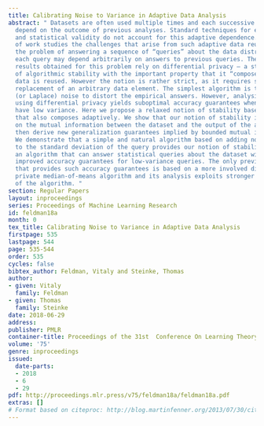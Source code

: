 ```yaml
---
title: Calibrating Noise to Variance in Adaptive Data Analysis
abstract: " Datasets are often used multiple times and each successive analysis may
  depend on the outcome of previous analyses. Standard techniques for ensuring generalization
  and statistical validity do not account for this adaptive dependence. A recent line
  of work studies the challenges that arise from such adaptive data reuse by considering
  the problem of answering a sequence of “queries” about the data distribution where
  each query may depend arbitrarily on answers to previous queries. The strongest
  results obtained for this problem rely on differential privacy – a strong notion
  of algorithmic stability with the important property that it “composes” well when
  data is reused. However the notion is rather strict, as it requires stability under
  replacement of an arbitrary data element. The simplest algorithm is to add Gaussian
  (or Laplace) noise to distort the empirical answers. However, analysing this technique
  using differential privacy yields suboptimal accuracy guarantees when the queries
  have low variance. Here we propose a relaxed notion of stability based on KL divergence
  that also composes adaptively. We show that our notion of stability implies a bound
  on the mutual information between the dataset and the output of the algorithm and
  then derive new generalization guarantees implied by bounded mutual information.
  We demonstrate that a simple and natural algorithm based on adding noise scaled
  to the standard deviation of the query provides our notion of stability. This implies
  an algorithm that can answer statistical queries about the dataset with substantially
  improved accuracy guarantees for low-variance queries. The only previous approach
  that provides such accuracy guarantees is based on a more involved differentially
  private median-of-means algorithm and its analysis exploits stronger “group” stability
  of the algorithm. "
section: Regular Papers
layout: inproceedings
series: Proceedings of Machine Learning Research
id: feldman18a
month: 0
tex_title: Calibrating Noise to Variance in Adaptive Data Analysis
firstpage: 535
lastpage: 544
page: 535-544
order: 535
cycles: false
bibtex_author: Feldman, Vitaly and Steinke, Thomas
author:
- given: Vitaly
  family: Feldman
- given: Thomas
  family: Steinke
date: 2018-06-29
address: 
publisher: PMLR
container-title: Proceedings of the 31st  Conference On Learning Theory
volume: '75'
genre: inproceedings
issued:
  date-parts:
  - 2018
  - 6
  - 29
pdf: http://proceedings.mlr.press/v75/feldman18a/feldman18a.pdf
extras: []
# Format based on citeproc: http://blog.martinfenner.org/2013/07/30/citeproc-yaml-for-bibliographies/
---
```

